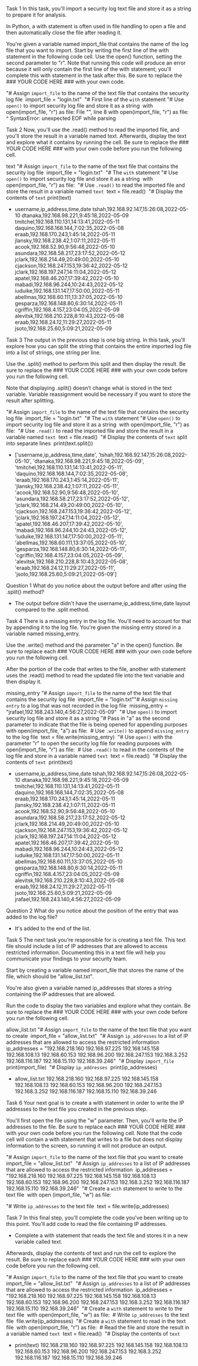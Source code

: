 Task 1
In this task, you'll import a security log text file and store it as a string to prepare it for analysis.

In Python, a with statement is often used in file handling to open a file and then automatically close the file after reading it.

You're given a variable named import_file that contains the name of the log file that you want to import. Start by writing the first line of the with statement in the following code cell. Use the open() function, setting the second parameter to "r". Note that running this code will produce an error because it will only contain the first line of the with statement; you'll complete this with statement in the task after this. Be sure to replace the ### YOUR CODE HERE ### with your own code.

"# Assign `import_file` to the name of the text file that contains the security log file
​
import_file = "login.txt"
​
"# First line of the `with` statement
"# Use `open()` to import security log file and store it as a string
​
with open(import_file, "r") as file:
  File "<ipython-input-6-dd8ccf6ed2a3>", line 8
    with open(import_file, "r") as file:
                                        ^
SyntaxError: unexpected EOF while parsing

Task 2
Now, you'll use the .read() method to read the imported file, and you'll store the result in a variable named text. Afterwards, display the text and explore what it contains by running the cell. Be sure to replace the ### YOUR CODE HERE ### with your own code before you run the following cell.

text
"# Assign `import_file` to the name of the text file that contains the security log file
​
import_file = "login.txt"
​
"# The `with` statement
"# Use `open()` to import security log file and store it as a string
​
with open(import_file, "r") as file:
​
"# Use `.read()` to read the imported file and store the result in a variable named `text`
​
  text = file.read()
​
"# Display the contents of `text`
​
print(text)

- username,ip_address,time,date
tshah,192.168.92.147,15:26:08,2022-05-10
dtanaka,192.168.98.221,9:45:18,2022-05-09
tmitchel,192.168.110.131,14:13:41,2022-05-11
daquino,192.168.168.144,7:02:35,2022-05-08
eraab,192.168.170.243,1:45:14,2022-05-11
jlansky,192.168.238.42,1:07:11,2022-05-11
acook,192.168.52.90,9:56:48,2022-05-10
asundara,192.168.58.217,23:17:52,2022-05-12
jclark,192.168.214.49,20:49:00,2022-05-10
cjackson,192.168.247.153,19:36:42,2022-05-12
jclark,192.168.197.247,14:11:04,2022-05-12
apatel,192.168.46.207,17:39:42,2022-05-10
mabadi,192.168.96.244,10:24:43,2022-05-12
iuduike,192.168.131.147,17:50:00,2022-05-11
abellmas,192.168.60.111,13:37:05,2022-05-10
gesparza,192.168.148.80,6:30:14,2022-05-11
cgriffin,192.168.4.157,23:04:05,2022-05-09
alevitsk,192.168.210.228,8:10:43,2022-05-08
eraab,192.168.24.12,11:29:27,2022-05-11
jsoto,192.168.25.60,5:09:21,2022-05-09


Task 3
The output in the previous step is one big string. In this task, you'll explore how you can split the string that contains the entire imported log file into a list of strings, one string per line.

Use the .split() method to perform this split and then display the result. Be sure to replace the ### YOUR CODE HERE ### with your own code before you run the following cell.

Note that displaying .split() doesn’t change what is stored in the text variable. Variable reassignment would be necessary if you want to store the result after splitting.

"# Assign `import_file` to the name of the text file that contains the security log file
​
import_file = "login.txt"
​
"# The `with` statement
"# Use `open()` to import security log file and store it as a string
​
with open(import_file, "r") as file:
​
  "# Use `.read()` to read the imported file and store the result in a variable named `text`
​
  text = file.read()
​
"# Display the contents of `text` split into separate lines
​
print(text.split())

- ['username,ip_address,time,date', 'tshah,192.168.92.147,15:26:08,2022-05-10', 'dtanaka,192.168.98.221,9:45:18,2022-05-09', 'tmitchel,192.168.110.131,14:13:41,2022-05-11', 'daquino,192.168.168.144,7:02:35,2022-05-08', 'eraab,192.168.170.243,1:45:14,2022-05-11', 'jlansky,192.168.238.42,1:07:11,2022-05-11', 'acook,192.168.52.90,9:56:48,2022-05-10', 'asundara,192.168.58.217,23:17:52,2022-05-12', 'jclark,192.168.214.49,20:49:00,2022-05-10', 'cjackson,192.168.247.153,19:36:42,2022-05-12', 'jclark,192.168.197.247,14:11:04,2022-05-12', 'apatel,192.168.46.207,17:39:42,2022-05-10', 'mabadi,192.168.96.244,10:24:43,2022-05-12', 'iuduike,192.168.131.147,17:50:00,2022-05-11', 'abellmas,192.168.60.111,13:37:05,2022-05-10', 'gesparza,192.168.148.80,6:30:14,2022-05-11', 'cgriffin,192.168.4.157,23:04:05,2022-05-09', 'alevitsk,192.168.210.228,8:10:43,2022-05-08', 'eraab,192.168.24.12,11:29:27,2022-05-11', 'jsoto,192.168.25.60,5:09:21,2022-05-09']

Question 1
What do you notice about the output before and after using the .split() method?

- The output before didn't have the username,ip_address,time,date layout compared to the .split method.

Task 4
There is a missing entry in the log file. You'll need to account for that by appending it to the log file. You're given the missing entry stored in a variable named missing_entry.

Use the .write() method and the parameter "a" in the open() function. Be sure to replace each ### YOUR CODE HERE ### with your own code before you run the following cell.

After the portion of the code that writes to the file, another with statement uses the .read() method to read the updated file into the text variable and then display it.

missing_entry
"# Assign `import_file` to the name of the text file that contains the security log file
​
import_file = "login.txt"
​
"# Assign `missing entry` to a log that was not recorded in the log file
​
missing_entry = "jrafael,192.168.243.140,4:56:27,2022-05-09"
​
"# Use `open()` to import security log file and store it as a string
"# Pass in "a" as the second parameter to indicate that the file is being opened for appending purposes
​
with open(import_file, "a") as file:
​
    # Use `.write()` to append `missing_entry` to the log file
​
    text = file.write(missing_entry)
​
"# Use `open()` with the parameter "r" to open the security log file for reading purposes
​
with open(import_file, "r") as file:
​
    # Use `.read()` to read in the contents of the log file and store in a variable named `text`
​
    text = file.read()
​
"# Display the contents of `text`
​
print(text)

- username,ip_address,time,date
tshah,192.168.92.147,15:26:08,2022-05-10
dtanaka,192.168.98.221,9:45:18,2022-05-09
tmitchel,192.168.110.131,14:13:41,2022-05-11
daquino,192.168.168.144,7:02:35,2022-05-08
eraab,192.168.170.243,1:45:14,2022-05-11
jlansky,192.168.238.42,1:07:11,2022-05-11
acook,192.168.52.90,9:56:48,2022-05-10
asundara,192.168.58.217,23:17:52,2022-05-12
jclark,192.168.214.49,20:49:00,2022-05-10
cjackson,192.168.247.153,19:36:42,2022-05-12
jclark,192.168.197.247,14:11:04,2022-05-12
apatel,192.168.46.207,17:39:42,2022-05-10
mabadi,192.168.96.244,10:24:43,2022-05-12
iuduike,192.168.131.147,17:50:00,2022-05-11
abellmas,192.168.60.111,13:37:05,2022-05-10
gesparza,192.168.148.80,6:30:14,2022-05-11
cgriffin,192.168.4.157,23:04:05,2022-05-09
alevitsk,192.168.210.228,8:10:43,2022-05-08
eraab,192.168.24.12,11:29:27,2022-05-11
jsoto,192.168.25.60,5:09:21,2022-05-09
jrafael,192.168.243.140,4:56:27,2022-05-09

Question 2
What do you notice about the position of the entry that was added to the log file?

- It's added to the end of the list.

Task 5
The next task you're responsible for is creating a text file. This text file should include a list of IP addresses that are allowed to access restricted information. Documenting this in a text file will help you communicate your findings to your security team.

Start by creating a variable named import_file that stores the name of the file, which should be "allow_list.txt".

You're also given a variable named ip_addresses that stores a string containing the IP addresses that are allowed.

Run the code to display the two variables and explore what they contain. Be sure to replace the ### YOUR CODE HERE ### with your own code before you run the following cell.

allow_list.txt
"# Assign `import_file` to the name of the text file that you want to create
​
import_file = "allow_list.txt"
​
"# Assign `ip_addresses` to a list of IP addresses that are allowed to access the restricted information
​
ip_addresses = "192.168.218.160 192.168.97.225 192.168.145.158 192.168.108.13 192.168.60.153 192.168.96.200 192.168.247.153 192.168.3.252 192.168.116.187 192.168.15.110 192.168.39.246"
​
"# Display `import_file`
​
print(import_file)
​
"# Display `ip_addresses`
​
print(ip_addresses)

- allow_list.txt
192.168.218.160 192.168.97.225 192.168.145.158 192.168.108.13 192.168.60.153 192.168.96.200 192.168.247.153 192.168.3.252 192.168.116.187 192.168.15.110 192.168.39.246

Task 6
Your next goal is to create a with statement in order to write the IP addresses to the text file you created in the previous step.

You'll first open the file using the "w" parameter. Then, you'll write the IP addresses to the file. Be sure to replace each ### YOUR CODE HERE ### with your own code before you run the following cell. Note that the code cell will contain a with statement that writes to a file but does not display information to the screen, so running it will not produce an output.

"# Assign `import_file` to the name of the text file that you want to create
​
import_file = "allow_list.txt"
​
"# Assign `ip_addresses` to a list of IP addresses that are allowed to access the restricted information
​
ip_addresses = "192.168.218.160 192.168.97.225 192.168.145.158 192.168.108.13 192.168.60.153 192.168.96.200 192.168.247.153 192.168.3.252 192.168.116.187 192.168.15.110 192.168.39.246"
​
"# Create a `with` statement to write to the text file
​
with open (import_file, "w") as file:

  "# Write `ip_addresses` to the text file
​
  text = file.write(ip_addresses)

Task 7
In this final step, you'll complete the code you've been writing up to this point. You'll add code to read the file containing IP addresses.

- Complete a with statement that reads the text file and stores it in a new variable called text.

Afterwards, display the contents of text and run the cell to explore the result. Be sure to replace each ### YOUR CODE HERE ### with your own code before you run the following cell.

"# Assign `import_file` to the name of the text file that you want to create
​
import_file = "allow_list.txt"
​
"# Assign `ip_addresses` to a list of IP addresses that are allowed to access the restricted information
​
ip_addresses = "192.168.218.160 192.168.97.225 192.168.145.158 192.168.108.13 192.168.60.153 192.168.96.200 192.168.247.153 192.168.3.252 192.168.116.187 192.168.15.110 192.168.39.246"
​
"# Create a `with` statement to write to the text file
​
with open(import_file, "w") as file:
​
    # Write `ip_addresses` to the text file
​
    file.write(ip_addresses)
​
"# Create a `with` statement to read in the text file
​
with open(import_file, "r") as file:
​
    # Read the file and store the result in a variable named `text`
​
    text = file.read()
​
"# Display the contents of `text`
​
- print(text)
192.168.218.160 192.168.97.225 192.168.145.158 192.168.108.13 192.168.60.153 192.168.96.200 192.168.247.153 192.168.3.252 192.168.116.187 192.168.15.110 192.168.39.246
